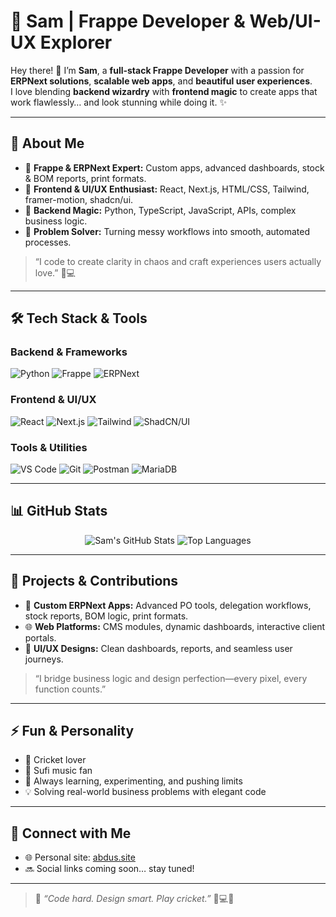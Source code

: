 # 🎯 Sam | Frappe Developer & Web/UI-UX Explorer

Hey there! 👋 I’m **Sam**, a **full-stack Frappe Developer** with a passion for **ERPNext solutions**, **scalable web apps**, and **beautiful user experiences**.  
I love blending **backend wizardry** with **frontend magic** to create apps that work flawlessly… and look stunning while doing it. ✨

---

## 🚀 About Me
- 🔹 **Frappe & ERPNext Expert:** Custom apps, advanced dashboards, stock & BOM reports, print formats.  
- 🔹 **Frontend & UI/UX Enthusiast:** React, Next.js, HTML/CSS, Tailwind, framer-motion, shadcn/ui.  
- 🔹 **Backend Magic:** Python, TypeScript, JavaScript, APIs, complex business logic.  
- 🔹 **Problem Solver:** Turning messy workflows into smooth, automated processes.  

> “I code to create clarity in chaos and craft experiences users actually love.” 🎨💻  

---

## 🛠️ Tech Stack & Tools
### Backend & Frameworks
![Python](https://img.shields.io/badge/Python-3776AB?style=for-the-badge&logo=python&logoColor=white)
![Frappe](https://img.shields.io/badge/Frappe-FF6F61?style=for-the-badge&logo=frappe&logoColor=white)
![ERPNext](https://img.shields.io/badge/ERPNext-FF0000?style=for-the-badge&logo=erpnext&logoColor=white)

### Frontend & UI/UX
![React](https://img.shields.io/badge/React-61DAFB?style=for-the-badge&logo=react&logoColor=black)
![Next.js](https://img.shields.io/badge/Next.js-000000?style=for-the-badge&logo=nextdotjs&logoColor=white)
![Tailwind](https://img.shields.io/badge/Tailwind-06B6D4?style=for-the-badge&logo=tailwind-css&logoColor=white)
![ShadCN/UI](https://img.shields.io/badge/ShadCN/UI-7B61FF?style=for-the-badge&logo=framer&logoColor=white)

### Tools & Utilities
![VS Code](https://img.shields.io/badge/VS%20Code-007ACC?style=for-the-badge&logo=visualstudiocode&logoColor=white)
![Git](https://img.shields.io/badge/Git-F05032?style=for-the-badge&logo=git&logoColor=white)
![Postman](https://img.shields.io/badge/Postman-FF6C37?style=for-the-badge&logo=postman&logoColor=white)
![MariaDB](https://img.shields.io/badge/MariaDB-003545?style=for-the-badge&logo=mariadb&logoColor=white)

---

## 📊 GitHub Stats
<p align="center">
  <img src="https://github-readme-stats.vercel.app/api?username=devv-5&show_icons=true&theme=radical&count_private=true&hide=contribs,prs" alt="Sam's GitHub Stats" />
  <img src="https://github-readme-stats.vercel.app/api/top-langs/?username=devv-5&layout=compact&theme=radical" alt="Top Languages" />
</p>

---

## 🌟 Projects & Contributions
- 🚀 **Custom ERPNext Apps:** Advanced PO tools, delegation workflows, stock reports, BOM logic, print formats.  
- 🌐 **Web Platforms:** CMS modules, dynamic dashboards, interactive client portals.  
- 🎨 **UI/UX Designs:** Clean dashboards, reports, and seamless user journeys.  

> “I bridge business logic and design perfection—every pixel, every function counts.”  

---

## ⚡ Fun & Personality
- 🏏 Cricket lover  
- 🎵 Sufi music fan  
- 🔬 Always learning, experimenting, and pushing limits  
- 💡 Solving real-world business problems with elegant code  

---

## 🔗 Connect with Me
- 🌐 Personal site: [abdus.site](https://abdus.site)  
- 🔜 Social links coming soon… stay tuned!  

---

> 💬 *“Code hard. Design smart. Play cricket.”* 🏏💻🎨
